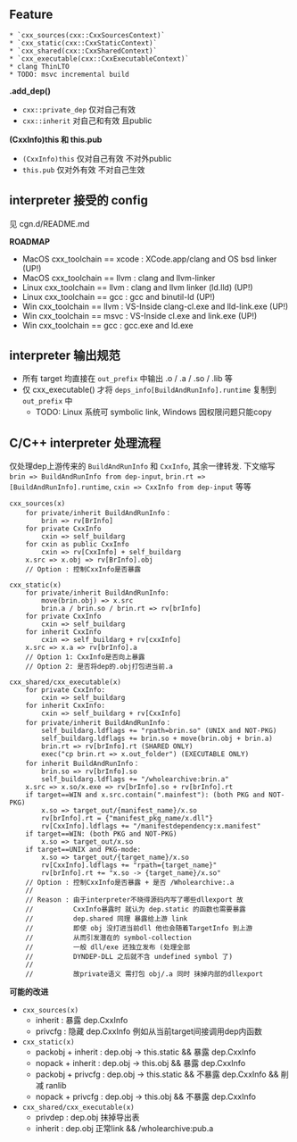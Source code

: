 
## Feature
    * `cxx_sources(cxx::CxxSourcesContext)`
    * `cxx_static(cxx::CxxStaticContext)`
    * `cxx_shared(cxx::CxxSharedContext)`
    * `cxx_executable(cxx::CxxExecutableContext)`
    * clang ThinLTO
    * TODO: msvc incremental build

**.add_dep()**
* `cxx::private_dep` 仅对自己有效
* `cxx::inherit` 对自己和有效 且public

**(CxxInfo)this 和 this.pub**
* `(CxxInfo)this` 仅对自己有效 不对外public
* `this.pub` 仅对外有效 不对自己生效

## interpreter 接受的 config
见 cgn.d/README.md

**ROADMAP**
* MacOS cxx_toolchain == xcode : XCode.app/clang and OS bsd linker  (UP!)
* MacOS cxx_toolchain == llvm  : clang and llvm-linker
* Linux cxx_toolchain == llvm : clang and llvm linker (ld.lld)  (UP!)
* Linux cxx_toolchain == gcc  : gcc and binutil-ld  (UP!)
* Win   cxx_toolchain == llvm : VS-Inside clang-cl.exe and lld-link.exe  (UP!)
* Win   cxx_toolchain == msvc : VS-Inside cl.exe and link.exe  (UP!)
* Win   cxx_toolchain == gcc  : gcc.exe and ld.exe

## interpreter 输出规范
* 所有 target 均直接在 `out_prefix` 中输出 .o / .a / .so / .lib 等
* 仅 cxx_executable() 才将 `deps_info[BuildAndRunInfo].runtime` 复制到 `out_prefix` 中
    * TODO: Linux 系统可 symbolic link, Windows 因权限问题只能copy

## C/C++ interpreter 处理流程
仅处理dep上游传来的 `BuildAndRunInfo` 和 `CxxInfo`, 其余一律转发.
下文缩写 `brin => BuildAndRunInfo from dep-input`, `brin.rt => [BuildAndRunInfo].runtime`, `cxin => CxxInfo from dep-input` 等等

```
cxx_sources(x)
	for private/inherit BuildAndRunInfo：
		brin => rv[BrInfo]
	for private CxxInfo
		cxin => self_buildarg
	for cxin as public CxxInfo
		cxin => rv[CxxInfo] + self_buildarg
	x.src => x.obj => rv[BrInfo].obj
	// Option : 控制CxxInfo是否暴露

cxx_static(x)
	for private/inherit BuildAndRunInfo:
		move(brin.obj) => x.src
		brin.a / brin.so / brin.rt => rv[brInfo]
	for private CxxInfo
		cxin => self_buildarg
	for inherit CxxInfo
		cxin => self_buildarg + rv[cxxInfo]
	x.src => x.a => rv[brInfo].a
	// Option 1: CxxInfo是否向上暴露
	// Option 2: 是否将dep的.obj打包进当前.a

cxx_shared/cxx_executable(x)
	for private CxxInfo:
		cxin => self_buildarg
	for inherit CxxInfo:
		cxin => self_buildarg + rv[CxxInfo]
	for private/inherit BuildAndRunInfo：
		self_buildarg.ldflags += "rpath=brin.so" (UNIX and NOT-PKG)
		self_buildarg.ldflags += brin.so + move(brin.obj + brin.a)
		brin.rt => rv[brInfo].rt (SHARED ONLY)
		exec("cp brin.rt => x.out_folder") (EXECUTABLE ONLY)
	for inherit BuildAndRunInfo：
		brin.so => rv[brInfo].so
		self_buildarg.ldflags += "/wholearchive:brin.a"
	x.src => x.so/x.exe => rv[brInfo].so + rv[brInfo].rt
	if target==WIN and x.src.contain(".mainfest"): (both PKG and NOT-PKG)
		x.so => target_out/{manifest_name}/x.so
		rv[brInfo].rt = {"manifest_pkg_name/x.dll"}
		rv[CxxInfo].ldflags += "/manifestdependency:x.manifest"
	if target==WIN: (both PKG and NOT-PKG)
		x.so => target_out/x.so
	if target==UNIX and PKG-mode:
		x.so => target_out/{target_name}/x.so
		rv[CxxInfo].ldflags += "rpath={target_name}"
		rv[brInfo].rt += "x.so -> {target_name}/x.so"
	// Option : 控制CxxInfo是否暴露 + 是否 /Wholearchive:.a
	//
	// Reason : 由于interpreter不晓得源码内写了哪些dllexport 故
	//			CxxInfo暴露时 就认为 dep.static 的函数也需要暴露
	//			dep.shared 同理 暴露给上游 link
	//			即使 obj 没打进当前dll 他也会随着TargetInfo 到上游
	//			从而引发潜在的 symbol-collection
	//			一般 dll/exe 还独立发布 (处理全部
	//		    DYNDEP-DLL 之后就不含 undefined symbol 了)
	//
	//			故private语义 需打包 obj/.a 同时 抹掉内部的dllexport

```

**可能的改进**
* `cxx_sources(x)`
	* inherit : 暴露 dep.CxxInfo
	* privcfg : 隐藏 dep.CxxInfo 例如从当前target间接调用dep内函数
* `cxx_static(x)`
	* packobj + inherit : dep.obj -> this.static && 暴露 dep.CxxInfo
	* nopack  + inherit : dep.obj -> this.obj    && 暴露 dep.CxxInfo
	* packobj + privcfg : dep.obj -> this.static && 不暴露 dep.CxxInfo && 削减 ranlib
	* nopack  + privcfg : dep.obj -> this.obj    && 不暴露 dep.CxxInfo
* `cxx_shared/cxx_executable(x)`
	* privdep : dep.obj 抹掉导出表
	* inherit : dep.obj 正常link  && /wholearchive:pub.a
